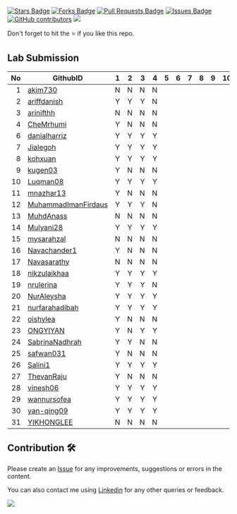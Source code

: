 <a href="https://github.com/drshahizan/software-engineering/stargazers"><img src="https://img.shields.io/github/stars/drshahizan/software-engineering" alt="Stars Badge"/></a>
<a href="https://github.com/drshahizan/software-engineering/network/members"><img src="https://img.shields.io/github/forks/drshahizan/software-engineering" alt="Forks Badge"/></a>
<a href="https://github.com/drshahizan/software-engineering/pulls"><img src="https://img.shields.io/github/issues-pr/drshahizan/software-engineering" alt="Pull Requests Badge"/></a>
<a href="https://github.com/drshahizan/software-engineering/issues"><img src="https://img.shields.io/github/issues/drshahizan/software-engineering" alt="Issues Badge"/></a>
<a href="https://github.com/drshahizan/software-engineering/graphs/contributors"><img alt="GitHub contributors" src="https://img.shields.io/github/contributors/drshahizan/software-engineering?color=2b9348"></a>
![](https://visitor-badge.glitch.me/badge?page_id=drshahizan/software-engineering)

Don't forget to hit the :star: if you like this repo.

## Lab Submission


| No | GithubID | 1 | 2 | 3 | 4 | 5 | 6 | 7 | 8 | 9 | 10 |
| -----: | ----- | :------: | :------: | ------:|------:|------:| ------:|------:|------:|------:| ------:|
| 1 | [akim730](https://github.com/akim730) |N|N|N|N|
| 2 | [ariffdanish](https://github.com/ariffdanish) |Y|Y|Y|N|
| 3 | [arinifthh](https://github.com/arinifthh) |N|N|N|N|
| 4 | [CheMrhumi](https://github.com/CheMrhumi) |Y|N|N|N|
| 6 | [danialharriz](https://github.com/danialharriz)  |Y|Y|Y|Y|
| 7 | [Jialegoh](https://github.com/Jialegoh)  |Y|Y|Y|Y|
| 8 | [kohxuan](https://github.com/kohxuan)  |Y|Y|Y|Y|
| 9 | [kugen03](https://github.com/kugen03)  |Y|N|N|N|
| 10 | [Luqman08](https://github.com/Luqman08)  |Y|Y|Y|Y|
| 11 | [mnazhar13](https://github.com/mnazhar13)  |Y|N|N|N|
| 12 | [MuhammadImanFirdaus](https://github.com/MuhammadImanFirdaus)  |Y|Y|Y|N|
| 13 | [MuhdAnass](https://github.com/MuhdAnass)  |N|N|N|N|
| 14 | [Mulyani28](https://github.com/Mulyani28)  |Y|Y|Y|Y|
| 15 | [mysarahzal](https://github.com/mysarahzal)  |N|N|N|N|
| 16 | [Navachander1](https://github.com/Navachander1) |Y|N|N|N|
| 17 | [Navasarathy](https://github.com/Navasarathy)  |N|N|N|N|
| 18 | [nikzulaikhaa](https://github.com/nikzulaikhaa)  |Y|Y|Y|Y|
| 19 | [nrulerina](https://github.com/nrulerina)  |Y|Y|Y|N|
| 20 | [NurAleysha](https://github.com/NurAleysha)  |Y|Y|Y|Y|
| 21 | [nurfarahadibah](https://github.com/nurfarahadibah)  |Y|Y|Y|Y|
| 22 | [oishylea](https://github.com/oishylea)  | Y|N|N|N|
| 23 | [ONGYIYAN](https://github.com/ONGYIYAN)  |Y|N|Y|Y|
| 24 | [SabrinaNadhrah](https://github.com/SabrinaNadhrah)  |Y|Y|N|N|
| 25 | [safwan031](https://github.com/safwan031)  |Y|N|N|N|
| 26 | [Salini1](https://github.com/Salini1)  |Y|Y|Y|Y|
| 27 | [ThevanRaju](https://github.com/ThevanRaju)  |Y|N|N|N|
| 28 | [vinesh06](https://github.com/vinesh06)  |Y|Y|Y|Y|
| 29 | [wannursofea](https://github.com/wannursofea)  |Y|Y|Y|Y|
| 30 | [yan-qing09](https://github.com/yan-qing09)  |Y|Y|Y|Y|
| 31 | [YIKHONGLEE](https://github.com/YIKHONGLEE)  |N|N|N|N|


## Contribution 🛠️
Please create an [Issue](https://github.com/drshahizan/software-engineering/issues) for any improvements, suggestions or errors in the content.

You can also contact me using [Linkedin](https://www.linkedin.com/in/drshahizan/) for any other queries or feedback.

![](https://visitor-badge.glitch.me/badge?page_id=drshahizan)
